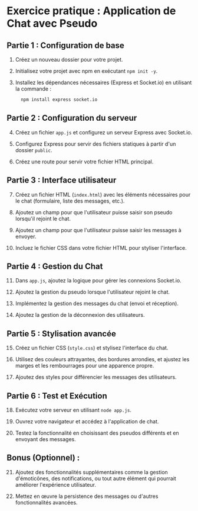 # Exercice pratique : Application de Chat avec Pseudo

## Partie 1 : Configuration de base

1. Créez un nouveau dossier pour votre projet.

2. Initialisez votre projet avec npm en exécutant `npm init -y`.

3. Installez les dépendances nécessaires (Express et Socket.io) en utilisant la commande :
   ```bash
     npm install express socket.io
   ```
   

## Partie 2 : Configuration du serveur

4. Créez un fichier `app.js` et configurez un serveur Express avec Socket.io.

5. Configurez Express pour servir des fichiers statiques à partir d'un dossier `public`.

6. Créez une route pour servir votre fichier HTML principal.

## Partie 3 : Interface utilisateur

7. Créez un fichier HTML (`index.html`) avec les éléments nécessaires pour le chat (formulaire, liste des messages, etc.).

8. Ajoutez un champ pour que l'utilisateur puisse saisir son pseudo lorsqu'il rejoint le chat.

9. Ajoutez un champ pour que l'utilisateur puisse saisir les messages à envoyer.

10. Incluez le fichier CSS dans votre fichier HTML pour styliser l'interface.

## Partie 4 : Gestion du Chat

11. Dans `app.js`, ajoutez la logique pour gérer les connexions Socket.io.

12. Ajoutez la gestion du pseudo lorsque l'utilisateur rejoint le chat.

13. Implémentez la gestion des messages du chat (envoi et réception).

14. Ajoutez la gestion de la déconnexion des utilisateurs.

## Partie 5 : Stylisation avancée

15. Créez un fichier CSS (`style.css`) et stylisez l'interface du chat.

16. Utilisez des couleurs attrayantes, des bordures arrondies, et ajustez les marges et les rembourrages pour une apparence propre.

17. Ajoutez des styles pour différencier les messages des utilisateurs.

## Partie 6 : Test et Exécution

18. Exécutez votre serveur en utilisant `node app.js`.

19. Ouvrez votre navigateur et accédez à l'application de chat.

20. Testez la fonctionnalité en choisissant des pseudos différents et en envoyant des messages.

## Bonus (Optionnel) :

21. Ajoutez des fonctionnalités supplémentaires comme la gestion d'émoticônes, des notifications, ou tout autre élément qui pourrait améliorer l'expérience utilisateur.

22. Mettez en œuvre la persistence des messages ou d'autres fonctionnalités avancées.
